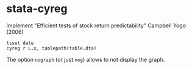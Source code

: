 # stata-cyreg
Implement "Efficient tests of stock return predictability" Campbell Yogo (2006)

```
tsset date
cyreg r L.x, tablepath(table.dta)
```

The option ``nograph`` (or just ``nog``) allows to not display the graph.
